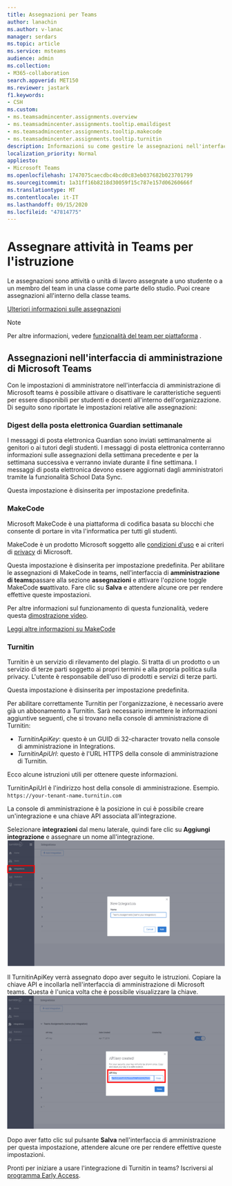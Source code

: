 ```yaml
---
title: Assegnazioni per Teams
author: lanachin
ms.author: v-lanac
manager: serdars
ms.topic: article
ms.service: msteams
audience: admin
ms.collection:
- M365-collaboration
search.appverid: MET150
ms.reviewer: jastark
f1.keywords:
- CSH
ms.custom:
- ms.teamsadmincenter.assignments.overview
- ms.teamsadmincenter.assignments.tooltip.emaildigest
- ms.teamsadmincenter.assignments.tooltip.makecode
- ms.teamsadmincenter.assignments.tooltip.turnitin
description: Informazioni su come gestire le assegnazioni nell'interfaccia di amministrazione di Microsoft teams per l'istruzione.
localization_priority: Normal
appliesto:
- Microsoft Teams
ms.openlocfilehash: 1747075caecdbc4bcd0c83eb037682b023701799
ms.sourcegitcommit: 1a31ff16b8218d30059f15c787e157d06260666f
ms.translationtype: MT
ms.contentlocale: it-IT
ms.lasthandoff: 09/15/2020
ms.locfileid: "47814775"
---
```

# <a name="assignments-in-teams-for-education"></a>Assegnare attività in Teams per l'istruzione

Le assegnazioni sono attività o unità di lavoro assegnate a uno studente o a un membro del team in una classe come parte dello studio. Puoi creare assegnazioni all'interno della classe teams.

[Ulteriori informazioni sulle assegnazioni](https://support.office.com/article/microsoft-teams-5aa4431a-8a3c-4aa5-87a6-b6401abea114?ui=en-US&rs=en-IE&ad=IE#ID0EAABAAA=Assignments)

 > [!Note]
 > Per altre informazioni, vedere [funzionalità del team per piattaforma](https://support.microsoft.com/office/teams-features-by-platform-debe7ff4-7db4-4138-b7d0-fcc276f392d3) .

## <a name="assignments-in-the-microsoft-teams-admin-center"></a>Assegnazioni nell'interfaccia di amministrazione di Microsoft Teams

Con le impostazioni di amministratore nell'interfaccia di amministrazione di Microsoft teams è possibile attivare o disattivare le caratteristiche seguenti per essere disponibili per studenti e docenti all'interno dell'organizzazione. Di seguito sono riportate le impostazioni relative alle assegnazioni:

<a name="#bkemaildigest"> </a>
### <a name="weekly-guardian-email-digest"></a>Digest della posta elettronica Guardian settimanale

I messaggi di posta elettronica Guardian sono inviati settimanalmente ai genitori o ai tutori degli studenti. I messaggi di posta elettronica conterranno informazioni sulle assegnazioni della settimana precedente e per la settimana successiva e verranno inviate durante il fine settimana. I messaggi di posta elettronica devono essere aggiornati dagli amministratori tramite la funzionalità School Data Sync.

Questa impostazione è disinserita per impostazione predefinita.

<a name="bkmakecode"> </a>
### <a name="makecode"></a>MakeCode
Microsoft MakeCode è una piattaforma di codifica basata su blocchi che consente di portare in vita l'informatica per tutti gli studenti. 

MakeCode è un prodotto Microsoft soggetto alle [condizioni d'uso](https://go.microsoft.com/fwlink/?LinkID=206977) e ai criteri di [privacy](https://go.microsoft.com/fwlink/?LinkId=521839) di Microsoft.

Questa impostazione è disinserita per impostazione predefinita. Per abilitare le assegnazioni di MakeCode in teams, nell'interfaccia di **amministrazione di teams**passare alla sezione **assegnazioni** e attivare l'opzione toggle MakeCode **su**attivato. Fare clic su **Salva** e attendere alcune ore per rendere effettive queste impostazioni.

Per altre informazioni sul funzionamento di questa funzionalità, vedere questa [dimostrazione video](https://makecode.com/blog/teams/teams-assignments).

[Leggi altre informazioni su MakeCode](https://aka.ms/makecode)

<a name="#turnitin"> </a>
### <a name="turnitin"></a>Turnitin

Turnitin è un servizio di rilevamento del plagio. Si tratta di un prodotto o un servizio di terze parti soggetto ai propri termini e alla propria politica sulla privacy. L'utente è responsabile dell'uso di prodotti e servizi di terze parti.

Questa impostazione è disinserita per impostazione predefinita.

Per abilitare correttamente Turnitin per l'organizzazione, è necessario avere già un abbonamento a Turnitin. Sarà necessario immettere le informazioni aggiuntive seguenti, che si trovano nella console di amministrazione di Turnitin:

  * _TurnitinApiKey_: questo è un GUID di 32-character trovato nella console di amministrazione in Integrations.
  * _TurnitinApiUrl_: questo è l'URL HTTPS della console di amministrazione di Turnitin.

Ecco alcune istruzioni utili per ottenere queste informazioni.

TurnitinApiUrl è l'indirizzo host della console di amministrazione.
Esempio. `https://your-tenant-name.turnitin.com`

La console di amministrazione è la posizione in cui è possibile creare un'integrazione e una chiave API associata all'integrazione.

Selezionare **integrazioni** dal menu laterale, quindi fare clic su **Aggiungi integrazione** e assegnare un nome all'integrazione.
![Screenshot che mostra l'aggiunta di una nuova integrazione](./educationImages/Assignments_mopo_turnitin2.png)

Il TurnitinApiKey verrà assegnato dopo aver seguito le istruzioni. Copiare la chiave API e incollarla nell'interfaccia di amministrazione di Microsoft teams.  Questa è l'unica volta che è possibile visualizzare la chiave.
![Schermata che mostra la copia della chiave API](./educationImages/Assignments_mopo_turnitin3.png)

Dopo aver fatto clic sul pulsante **Salva** nell'interfaccia di amministrazione per questa impostazione, attendere alcune ore per rendere effettive queste impostazioni.

Pronti per iniziare a usare l'integrazione di Turnitin in teams? Iscriversi al [programma Early Access](https://www.turnitin.com/products/feedback-studio/microsoft-teams-integration).
